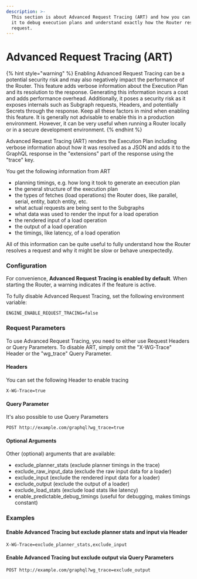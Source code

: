 ```yaml
---
description: >-
  This section is about Advanced Request Tracing (ART) and how you can leverage
  it to debug execution plans and understand exactly how the Router resolves a
  request.
---
```


# Advanced Request Tracing (ART)

{% hint style="warning" %}
Enabling Advanced Request Tracing can be a potential security risk and may also negatively impact the performance of the Router. This feature adds verbose information about the Execution Plan and its resolution to the response. Generating this information incurs a cost and adds performance overhead. Additionally, it poses a security risk as it exposes internals such as Subgraph requests, Headers, and potentially Secrets through the response. Keep all these factors in mind when enabling this feature. It is generally not advisable to enable this in a production environment. However, it can be very useful when running a Router locally or in a secure development environment.
{% endhint %}

Advanced Request Tracing (ART) renders the Execution Plan including verbose information about how it was resolved as a JSON and adds it to the GraphQL response in the "extensions" part of the response using the "trace" key.

You get the following information from ART

* planning timings, e.g. how long it took to generate an execution plan
* the general structure of the execution plan
* the types of fetches (load operations) the Router does, like parallel, serial, entity, batch entity, etc.
* what actual requests are being sent to the Subgraphs
* what data was used to render the input for a load operation
* the rendered input of a load operation
* the output of a load operation
* the timings, like latency, of a load operation

All of this information can be quite useful to fully understand how the Router resolves a request and why it might be slow or behave unexpectedly.

### Configuration

For convenience, **Advanced Request Tracing is enabled by default**. When starting the Router, a warning indicates if the feature is active.

To fully disable Advanced Request Tracing, set the following environment variable:

```
ENGINE_ENABLE_REQUEST_TRACING=false
```

### Request Parameters

To use Advanced Request Tracing, you need to either use Request Headers or Query Parameters. To disable ART, simply omit the "X-WG-Trace" Header or the "wg\_trace" Query Parameter.

#### Headers

You can set the following Header to enable tracing

```
X-WG-Trace=true
```

#### Query Parameter

It's also possible to use Query Parameters

```
POST http://example.com/graphql?wg_trace=true
```

#### Optional Arguments

Other (optional) arguments that are available:

* exclude\_planner\_stats (exclude planner timings in the trace)
* exclude\_raw\_input\_data (exclude the raw input data for a loader)
* exclude\_input (exclude the rendered input data for a loader)
* exclude\_output (exclude the output of a loader)
* exclude\_load\_stats (exclude load stats like latency)
* enable\_predictable\_debug\_timings (useful for debugging, makes timings constant)

### Examples

#### Enable Advanced Tracing but exclude planner stats and input via Header

```
X-WG-Trace=exclude_planner_stats,exclude_input
```

#### Enable Advanced Tracing but exclude output via Query Parameters

```
POST http://example.com/graphql?wg_trace=exclude_output
```

